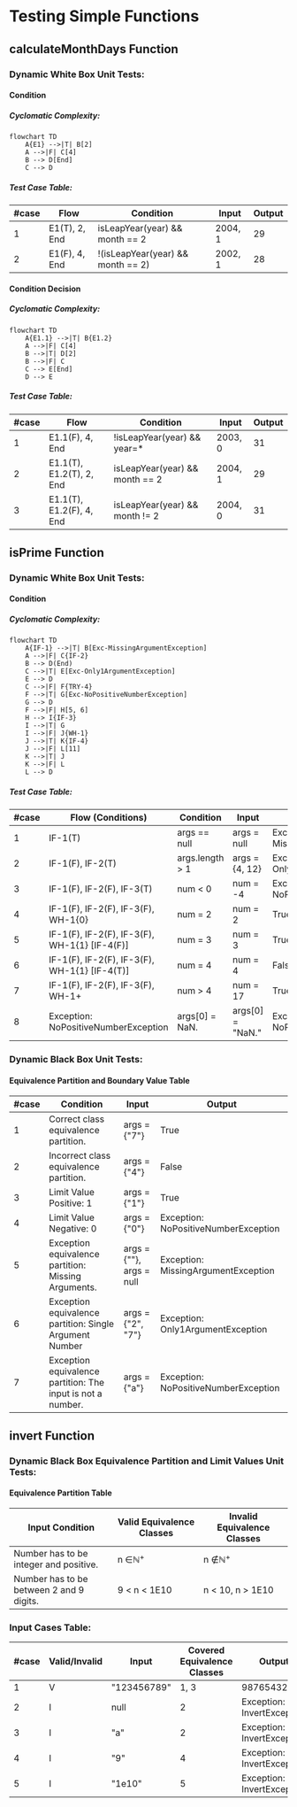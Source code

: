 # Testing Simple Functions
## calculateMonthDays Function
### Dynamic White Box Unit Tests:
#### Condition
##### Cyclomatic Complexity:
```mermaid
flowchart TD
    A{E1} -->|T| B[2]
    A -->|F| C[4]
    B --> D[End]
    C --> D
```
##### Test Case Table:
| **\#case** | **Flow**      | **Condition**                     | **Input** | **Output** |
| ---------- | ------------- | --------------------------------- | --------- | ---------- |
| 1          | E1(T), 2, End | isLeapYear(year) && month == 2    | 2004, 1   | 29         |
| 2          | E1(F), 4, End | !(isLeapYear(year) && month == 2) | 2002, 1   | 28         |
#### Condition Decision
##### Cyclomatic Complexity:
```mermaid
flowchart TD
    A{E1.1} -->|T| B{E1.2}
    A -->|F| C[4]
    B -->|T| D[2]
    B -->|F| C
    C --> E[End]
    D --> E
```
##### Test Case Table:
| **\#case** | **Flow**                 | **Condition**                  | **Input** | **Output** |
| ---------- | ------------------------ | ------------------------------ | --------- | ---------- |
| 1          | E1.1(F), 4, End          | !isLeapYear(year) && year=*    | 2003, 0   | 31         |
| 2          | E1.1(T), E1.2(T), 2, End | isLeapYear(year) && month == 2 | 2004, 1   | 29         |
| 3          | E1.1(T), E1.2(F), 4, End | isLeapYear(year) && month != 2 | 2004, 0   | 31         |
## isPrime Function
### Dynamic White Box Unit Tests:
#### Condition
##### Cyclomatic Complexity:
```mermaid
flowchart TD
    A{IF-1} -->|T| B[Exc-MissingArgumentException]
    A -->|F| C{IF-2}
    B --> D(End)
    C -->|T| E[Exc-Only1ArgumentException]
    E --> D
    C -->|F| F{TRY-4}
    F -->|T| G[Exc-NoPositiveNumberException]
    G --> D
    F -->|F| H[5, 6]
    H --> I{IF-3}
    I -->|T| G
    I -->|F| J{WH-1}
    J -->|T| K{IF-4}
    J -->|F| L[11]
    K -->|T| J
    K -->|F| L
    L --> D
```
##### Test Case Table:
| **\#case** | **Flow** (Conditions)                          | **Condition**    | **Input**          | **Output**                           |
| ---------- | ---------------------------------------------- | ---------------- | ------------------ | ------------------------------------ |
| 1          | IF-1(T)                                        | args == null     | args = null        | Exception: MissingArgumentException  |
| 2          | IF-1(F), IF-2(T)                               | args.length > 1  | args = {4, 12}     | Exception: Only1ArgumentException    |
| 3          | IF-1(F), IF-2(F), IF-3(T)                      | num < 0          | num = -4           | Exception: NoPositiveNumberException |
| 4          | IF-1(F), IF-2(F), IF-3(F), WH-1{0}             | num = 2          | num = 2            | True                                 |
| 5          | IF-1(F), IF-2(F), IF-3(F), WH-1{1} \[IF-4(F)\] | num = 3          | num = 3            | True                                 |
| 6          | IF-1(F), IF-2(F), IF-3(F), WH-1{1} \[IF-4(T)\] | num = 4          | num = 4            | False                                |
| 7          | IF-1(F), IF-2(F), IF-3(F), WH-1+               | num > 4          | num = 17           | True                                 |
| 8          | Exception: NoPositiveNumberException           | args\[0\] = NaN. | args\[0\] = "NaN." | Exception: NoPositiveNumberException |
### Dynamic Black Box Unit Tests:
#### Equivalence Partition and Boundary Value Table
| \#case | Condition                                                   | Input                    | Output                               |
| ------ | ----------------------------------------------------------- | ------------------------ | ------------------------------------ |
| 1      | Correct class equivalence partition.                        | args = {"7"}             | True                                 |
| 2      | Incorrect class equivalence partition.                      | args = {"4"}             | False                                |
| 3      | Limit Value Positive: 1                                     | args = {"1"}             | True                                 |
| 4      | Limit Value Negative: 0                                     | args = {"0"}             | Exception: NoPositiveNumberException |
| 5      | Exception equivalence partition: Missing Arguments.         | args = {""}, args = null | Exception: MissingArgumentException  |
| 6      | Exception equivalence partition: Single Argument Number     | args = {"2", "7"}        | Exception: Only1ArgumentException    |
| 7      | Exception equivalence partition: The input is not a number. | args = {"a"}             | Exception: NoPositiveNumberException |
## invert Function
### Dynamic Black Box Equivalence Partition and Limit Values Unit Tests:
#### Equivalence Partition Table
| **Input Condition**                      | **Valid Equivalence Classes** | **Invalid Equivalence Classes** |
| ---------------------------------------- | ----------------------------- | ------------------------------- |
| Number has to be integer and positive.   | n ∈ℕ<sup>+</sub>              | n ∉ℕ<sup>+</sub>                |
| Number has to be between 2 and 9 digits. | 9 < n < 1E10                  | n < 10, n > 1E10                |
### Input Cases Table:
| **\#case** | **Valid/Invalid** | **Input**   | **Covered Equivalence Classes** | **Output**                 |
| ---------- | ----------------- | ----------- | ------------------------------- | -------------------------- |
| 1          | V                 | "123456789" | 1, 3                            | 987654321                  |
| 2          | I                 | null        | 2                               | Exception: InvertException |
| 3          | I                 | "a"         | 2                               | Exception: InvertException |
| 4          | I                 | "9"         | 4                               | Exception: InvertException |
| 5          | I                 | "1e10"      | 5                               | Exception: InvertException |

